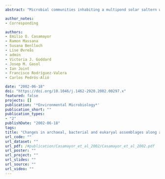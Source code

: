 ```yaml
---
abstract: "Microbial communities inhabiting a multipond solar saltern were analysed and compared using SSU rRNA polymerase chain reaction (PCR)-based fingerprintings carried out in parallel by four laboratories. A salinity gradient from seawater (3.7%) to NaCl precipitation (37%) was studied for Bacteria, Archaea and Eukarya, and laboratories applied their own techniques and protocols on the same set of samples. Members of all three domains were retrieved from all salt concentrations. Three fingerprinting techniques were used: denaturing gradient gel electrophoresis (DGGE), ribosomal internal spacer analysis (RISA), and terminal-restriction fragments length polymorphism (T-RFLP). In addition, each laboratory used its own biomass collection method and DNA extraction protocols. Prokaryotes were addressed using DGGE and RISA with different 'domain-specific' primers sets. Eukaryotes were analysed by one laboratory using DGGE and T-RFLP, but targeting the same 18S rDNA site. Fingerprints were compared through cluster analysis and non-metric multidimensional scaling plots. This exercise allowed fast comparison of microbial assemblages and determined to what extent the picture provided by each laboratory was similar to those of others. Formation of two main, salinity-based groups of samples in prokaryotes (4-15% and 22-37% salinity) was consistent for all the laboratories. When other clusters appeared, this was a result of the particular technique and the protocol used in each case, but more affected by the primers set used. Eukaryotic microorganisms changed more from pond to pond; 4-5% and 8-37% salinity were but the two main groups detected. Archaea showed the lowest number of bands whereas Eukarya showed the highest number of operational taxonomic units (OTUs) in the initial ponds. Artefacts appeared in the DGGE from ponds with extremely low microbial richness. On the other hand, different 16S rDNA fragments with the same restriction or internal transcribed spacer (ITS) length were the main limitations for T-RFLP and RISA analyses, respectively, in ponds with the highest OTUs richness. However, although the particular taxonomic composition could vary among protocols, the general structure of the microbial assemblages was maintained."

author_notes:
- Corresponding

authors:
- Emilio O. Casamayor
- Ramon Massana
- Susana Benlloch
- Lise Øvreås
- admin
- Victoria J. Goddard
- Josep M. Gasol
- Ian Joint
- Francisco Rodríguez-Valera
- Carlos Pedrós-Alió

date: "2002-06-18"
doi: "https://doi.org/10.1046/j.1462-2920.2002.00297.x"
featured: false
projects: []
publication: '*Environmental Microbiology*'
publication_short: ""
publication_types:
- "2"
publishDate: "2002-06-18"
tags:
title: "Changes in archaeal, bacterial and eukaryal assemblages along a salinity gradient by comparison of genetic fingerprinting methods in a multipond solar saltern"
url_code: ""
url_dataset: ""
url_pdf: /#publication/Casamayor_et_al_2002/Casamayor_et_al_2002.pdf
url_poster: ""
url_project: ""
url_slides: ""
url_source: ""
url_video: ""
---
```


